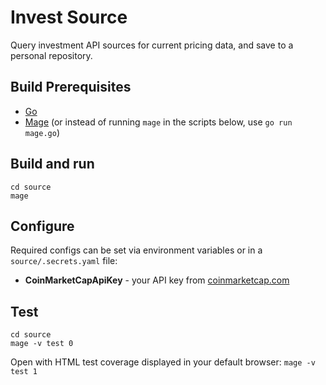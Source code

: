 # Invest Source
Query investment API sources for current pricing data, and save to a personal repository.

## Build Prerequisites
- [Go](https://golang.org/)
- [Mage](https://github.com/magefile/mage) (or instead of running `mage` in the scripts below, use `go run mage.go`)

## Build and run
```
cd source
mage
```

## Configure
Required configs can be set via environment variables or in a `source/.secrets.yaml` file:
- **CoinMarketCapApiKey** - your API key from [coinmarketcap.com](https://pro.coinmarketcap.com/)

## Test
```
cd source
mage -v test 0
```
Open with HTML test coverage displayed in your default browser: `mage -v test 1`